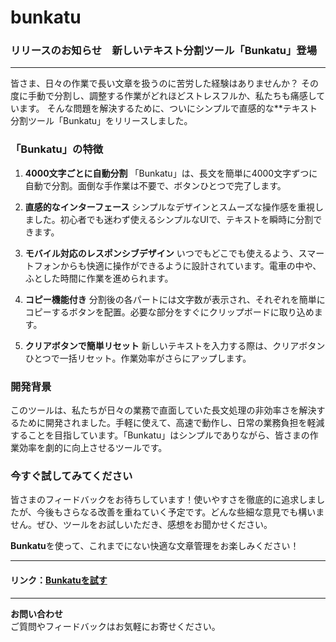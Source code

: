 # bunkatu

### リリースのお知らせ　新しいテキスト分割ツール「Bunkatu」登場

---

皆さま、日々の作業で長い文章を扱うのに苦労した経験はありませんか？
その度に手動で分割し、調整する作業がどれほどストレスフルか、私たちも痛感しています。
そんな問題を解決するために、ついにシンプルで直感的な**テキスト分割ツール「Bunkatu」をリリースしました。

### 「Bunkatu」の特徴

1. **4000文字ごとに自動分割**
  「Bunkatu」は、長文を簡単に4000文字ずつに自動で分割。面倒な手作業は不要で、ボタンひとつで完了します。

2. **直感的なインターフェース**
   シンプルなデザインとスムーズな操作感を重視しました。初心者でも迷わず使えるシンプルなUIで、テキストを瞬時に分割できます。

3. **モバイル対応のレスポンシブデザイン**
   いつでもどこでも使えるよう、スマートフォンからも快適に操作ができるように設計されています。電車の中や、ふとした時間に作業を進められます。

4. **コピー機能付き**
   分割後の各パートには文字数が表示され、それぞれを簡単にコピーするボタンを配置。必要な部分をすぐにクリップボードに取り込めます。

5. **クリアボタンで簡単リセット**
   新しいテキストを入力する際は、クリアボタンひとつで一括リセット。作業効率がさらにアップします。

### 開発背景

このツールは、私たちが日々の業務で直面していた長文処理の非効率さを解決するために開発されました。手軽に使えて、高速で動作し、日常の業務負担を軽減することを目指しています。「Bunkatu」はシンプルでありながら、皆さまの作業効率を劇的に向上させるツールです。

### 今すぐ試してみてください

皆さまのフィードバックをお待ちしています！使いやすさを徹底的に追求しましたが、今後もさらなる改善を重ねていく予定です。どんな些細な意見でも構いません。ぜひ、ツールをお試しいただき、感想をお聞かせください。

**Bunkatu**を使って、これまでにない快適な文章管理をお楽しみください！

---

#### リンク：[Bunkatuを試す](https://bunkatu.vercel.app/)

---

**お問い合わせ**  
ご質問やフィードバックはお気軽にお寄せください。
